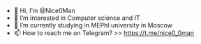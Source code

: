 - 👋 Hi, I’m @Nice0Man
- 👀 I’m interested in Computer science and IT 
- 🌱 I’m currently studying in MEPhI university in Moscow 
- 📫 How to reach me on Telegram? >> https://t.me/nice0_0man

<!---
Nice0Man/Nice0Man is a ✨ special ✨ repository because its `README.md` (this file) appears on your GitHub profile.
You can click the Preview link to take a look at your changes.
--->
